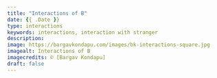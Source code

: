 ```yaml
---
title: "Interactions of B"
date: {{ .Date }}
type: interactions
keywords: interactions, interaction with stranger
description:
image: https://bargavkondapu.com/images/bk-interactions-square.jpg
imagealt: Interactions of B
imagecredits: © [Bargav Kondapu]
draft: false
---
```

[comment]: # (Interactions with strangers )
